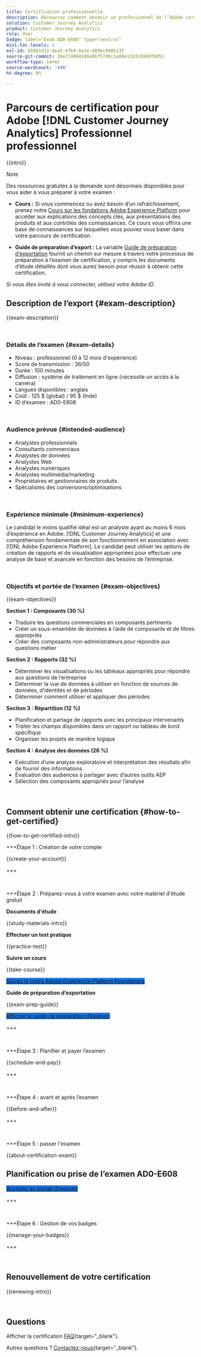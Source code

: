 ```yaml
---
title: Certification professionnelle
description: Découvrez comment devenir un professionnel de l’Adobe certifié dans [!DNL Customer Journey Analytics]
solution: Customer Journey Analytics
product: Customer Journey Analytics
role: User
badge: label="Exam AD0-E608" type="neutral"
mini-toc-levels: 1
exl-id: b5981d32-dea5-4fb9-be3e-809ec890513f
source-git-commit: 3be274884186e0bf57dbc1a00e11b3cb9b0f8d51
workflow-type: tm+mt
source-wordcount: '440'
ht-degree: 0%

---
```


# Parcours de certification pour Adobe [!DNL Customer Journey Analytics] Professionnel professionnel

{{intro}}

>[!NOTE]
>
>Des ressources gratuites à la demande sont désormais disponibles pour vous aider à vous préparer à votre examen :
>
>* **Cours :** Si vous commencez ou avez besoin d’un rafraîchissement, prenez notre [Cours sur les fondations Adobe Experience Platform](https://app.rockinfo.com/courses/216) pour accéder aux explications des concepts clés, aux présentations des produits et aux contrôles des connaissances. Ce cours vous offrira une base de connaissances sur lesquelles vous pouvez vous baser dans votre parcours de certification.
>
>* **Guide de préparation d’export :** La variable [Guide de préparation d’exportation](https://app.rockinfo.com/courses/playScorm/375) fournit un chemin sur mesure à travers votre processus de préparation à l’examen de certification, y compris les documents d’étude détaillés dont vous aurez besoin pour réussir à obtenir cette certification.
>
>_Si vous êtes invité à vous connecter, utilisez votre Adobe ID._

## Description de l’export {#exam-description}

{{exam-description}}

<br>

### Détails de l’examen {#exam-details}

* Niveau : professionnel (0 à 12 mois d&#39;expérience)
* Score de transmission : 36/50
* Durée : 100 minutes
* Diffusion : système de traitement en ligne (nécessite un accès à la caméra)
* Langues disponibles : anglais
* Coût : 125 $ (global) / 95 $ (Inde)
* ID d’examen : AD0-E608

<br>

### Audience prévue {#intended-audience}

* Analystes professionnels
* Consultants commerciaux
* Analystes de données
* Analystes Web
* Analystes numériques
* Analystes multimédia/marketing
* Propriétaires et gestionnaires de produits
* Spécialistes des conversions/optimisations

<br>

### Expérience minimale {#minimum-experience}

Le candidat le moins qualifié idéal est un analyste ayant au moins 6 mois d’expérience en Adobe. [!DNL Customer Journey Analytics] et une compréhension fondamentale de son fonctionnement en association avec [!DNL Adobe Experience Platform]. Le candidat peut utiliser les options de création de rapports et de visualisation appropriées pour effectuer une analyse de base et avancée en fonction des besoins de l’entreprise.

<br>

### Objectifs et portée de l’examen {#exam-objectives}

{{exam-objectives}}

**Section 1 : Composants (30 %)**

* Traduire les questions commerciales en composants pertinents
* Créer un sous-ensemble de données à l’aide de composants et de filtres appropriés
* Créer des composants non-administrateurs pour répondre aux questions métier

**Section 2 : Rapports (32 %)**

* Déterminer les visualisations ou les tableaux appropriés pour répondre aux questions de l’entreprise
* Déterminer la vue de données à utiliser en fonction de sources de données, d’identités et de périodes
* Déterminer comment utiliser et appliquer des périodes

**Section 3 : Répartition (12 %)**

* Planification et partage de rapports avec les principaux intervenants
* Traiter les champs disponibles dans un rapport ou tableau de bord spécifique
* Organiser les projets de manière logique

**Section 4 : Analyse des données (26 %)**

* Exécution d’une analyse exploratoire et interprétation des résultats afin de fournir des informations
* Évaluation des audiences à partager avec d’autres outils AEP
* Sélection des composants appropriés pour l’analyse

<br>

## Comment obtenir une certification {#how-to-get-certified}

{{how-to-get-certified-intro}}

+++Étape 1 : Création de votre compte

{{create-your-account}}

+++

<br>

+++Étape 2 : Préparez-vous à votre examen avec notre matériel d&#39;étude gratuit

**Documents d&#39;étude**

{{study-materials-intro}}

**Effectuer un test pratique**

{{practice-test}}

**Suivre un cours**

{{take-course}}

<a href="https://app.rockinfo.com/courses/216" target="_blank" class="spectrum-Button spectrum-Button--fill spectrum-Button--accent spectrum-Button--sizeM is-margin-bottom-big-big at-element-click-tracking" style="background-color:#1473E6">

<span class="spectrum-Button-label has-no-wrap">
   Suivez le cours Adobe Experience Platform Foundations
</span>
</a>

**Guide de préparation d’exportation**

{{exam-prep-guide}}

<a href="https://app.rockinfo.com/courses/playScorm/375" target="_blank" class="spectrum-Button spectrum-Button--fill spectrum-Button--accent spectrum-Button--sizeM is-margin-bottom-big-big at-element-click-tracking" style="background-color:#1473E6">

<span class="spectrum-Button-label has-no-wrap">
   Afficher le guide de préparation d’examen
</span>
</a>

+++

<br>

+++Étape 3 : Planifier et payer l’examen

{{schedule-and-pay}}

+++

<br>

+++Étape 4 : avant et après l’examen

{{before-and-after}}

+++

<br>

+++Étape 5 : passer l&#39;examen

{{about-certification-exam}}

## Planification ou prise de l’examen AD0-E608

<a href="https://www.certmetrics.com/adobe/candidate/examity_sso.aspx?eid=AD0-E608" target="_blank" class="spectrum-Button spectrum-Button--fill spectrum-Button--accent spectrum-Button--sizeM is-margin-bottom-big-big at-element-click-tracking" style="background-color:#1473E6">

<span class="spectrum-Button-label has-no-wrap">
   Accédez au portail d’examen
</span>
</a>

+++

<br>

+++Étape 6 : Gestion de vos badges

{{manage-your-badges}}

+++

<br>

## Renouvellement de votre certification

{{renewing-intro}}

<br>

## Questions

Afficher la certification [FAQ](https://experienceleague.adobe.com/docs/certification/certification/faq.html){target="_blank"}.

Autres questions ? [Contactez-nous](mailto:certif@adobe.com){target="_blank"}.
